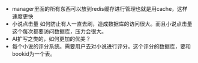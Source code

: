 - manager里面的所有东西可以放到redis缓存进行管理也就是用cache，这样速度更快
- 小说点击量 如何防止有人一直去刷，造成数据库的访问很大。而且小说点击量这个每次都要访问数据库，压力会很大。
- AI扩写之类的，如何更加的优美？
- 每个小说的评分系统。需要用户去对小说进行评分。这个评分的数据库，要和bookid为一个表。